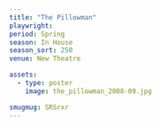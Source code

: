 ```yaml
---
title: "The Pillowman"
playwright:
period: Spring
season: In House
season_sort: 250
venue: New Theatre

assets:
  - type: poster
    image: the_pillowman_2008-09.jpg

smugmug: SRSrxr
---
```

